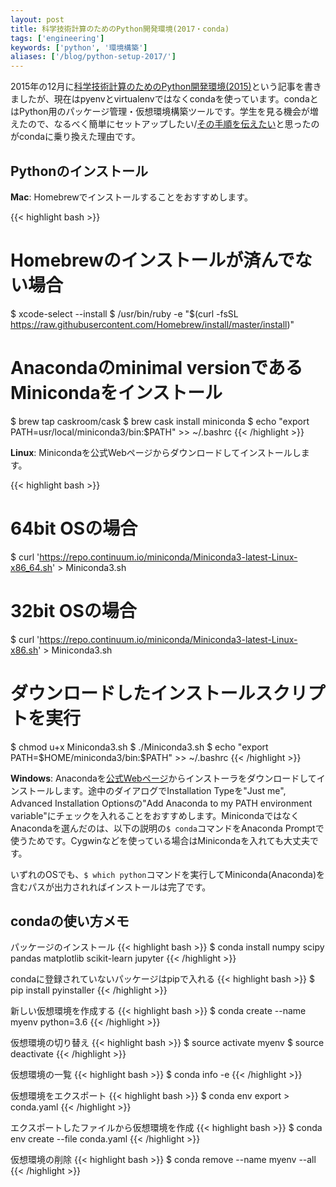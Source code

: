 ```yaml
---
layout: post
title: 科学技術計算のためのPython開発環境(2017・conda)
tags: ['engineering']
keywords: ['python', '環境構築']
aliases: ['/blog/python-setup-2017/']
---
```


2015年の12月に[科学技術計算のためのPython開発環境(2015)](/jp/posts/pyenv-virtualenv/)という記事を書きましたが、現在はpyenvとvirtualenvではなくcondaを使っています。condaとはPython用のパッケージ管理・仮想環境構築ツールです。学生を見る機会が増えたので、なるべく簡単にセットアップしたい/[その手順を伝えたい](https://github.com/shoya140/data-science-intro/blob/master/code/ipynb/getting-started.ipynb)と思ったのがcondaに乗り換えた理由です。

## Pythonのインストール

**Mac**: Homebrewでインストールすることをおすすめします。

{{< highlight bash >}}
# Homebrewのインストールが済んでない場合
$ xcode-select --install
$ /usr/bin/ruby -e "$(curl -fsSL https://raw.githubusercontent.com/Homebrew/install/master/install)"

# Anacondaのminimal versionであるMinicondaをインストール
$ brew tap caskroom/cask
$ brew cask install miniconda
$ echo "export PATH=usr/local/miniconda3/bin:\$PATH" >> ~/.bashrc
{{< /highlight >}}

**Linux**: Minicondaを公式Webページからダウンロードしてインストールします。

{{< highlight bash >}}
# 64bit OSの場合
$ curl 'https://repo.continuum.io/miniconda/Miniconda3-latest-Linux-x86_64.sh' > Miniconda3.sh

# 32bit OSの場合
$ curl 'https://repo.continuum.io/miniconda/Miniconda3-latest-Linux-x86.sh' > Miniconda3.sh

# ダウンロードしたインストールスクリプトを実行
$ chmod u+x Miniconda3.sh
$ ./Miniconda3.sh
$ echo "export PATH=\$HOME/miniconda3/bin:\$PATH" >> ~/.bashrc
{{< /highlight >}}

**Windows**: Anacondaを[公式Webページ](https://conda.io/miniconda.html)からインストーラをダウンロードしてインストールします。途中のダイアログでInstallation Typeを"Just me", Advanced Installation Optionsの"Add Anaconda to my PATH environment variable"にチェックを入れることをおすすめします。MinicondaではなくAnacondaを選んだのは、以下の説明の``$ conda``コマンドをAnaconda Promptで使うためです。Cygwinなどを使っている場合はMinicondaを入れても大丈夫です。

いずれのOSでも、``$ which python``コマンドを実行してMiniconda(Anaconda)を含むパスが出力されればインストールは完了です。

## condaの使い方メモ

パッケージのインストール
{{< highlight bash >}}
$ conda install numpy scipy pandas matplotlib scikit-learn jupyter
{{< /highlight >}}

condaに登録されていないパッケージはpipで入れる
{{< highlight bash >}}
$ pip install pyinstaller
{{< /highlight >}}

新しい仮想環境を作成する
{{< highlight bash >}}
$ conda create --name myenv python=3.6
{{< /highlight >}}

仮想環境の切り替え
{{< highlight bash >}}
$ source activate myenv
$ source deactivate
{{< /highlight >}}

仮想環境の一覧
{{< highlight bash >}}
$ conda info -e
{{< /highlight >}}

仮想環境をエクスポート
{{< highlight bash >}}
$ conda env export > conda.yaml
{{< /highlight >}}

エクスポートしたファイルから仮想環境を作成
{{< highlight bash >}}
$ conda env create --file conda.yaml
{{< /highlight >}}

仮想環境の削除
{{< highlight bash >}}
$ conda remove --name myenv --all
{{< /highlight >}}
